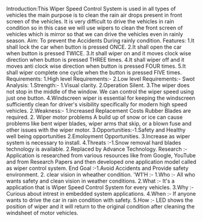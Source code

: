 Introduction:This Wiper Speed Control System is used in all types of vehicles the main purpose is to clean the rain air drops present in front screen of the vehicles. It is very difficult to drive the vehicles in rain condition so in this case we will use wipers to clean the front screen of vehicles which is mirror so that we can drive the vehicles even in rainly season.
Aim: To prevent the Accidents During rainly condition.
Features: 1.It shall lock the car when button is pressed ONCE.                                                                                                                   2.It shall open the car when button is pressed TWICE.                                                                                                                   3.It shall wiper on and it moves clock wise direction when button is pressed THREE times.                                                                               4.It shall wiper off and it moves anti clock wise direction when button is pressed FOUR times.                                                                         5.It shall wiper complete one cycle when the button is pressed FIVE times.
Requirements:                                                                                                                                                               1.High level Requirements:-                                                                                                                                             2.Low level Requirements:-
Swot Analysis:                                                                                                                                                      1.Strength:- 1.Visual clarity.                                                                                                                                                      2.Operation Silent.                                                                                                                                                    3.The wiper does not stop in the middle of the window. We can control the wiper speed using just one button.                                                            4.Windscreen wiper is essential for keeping the windscreen sufficiently clean for driver's visibility specifically for modern high speed vehicles.   2.Weakness:- 1.Increased Replacement Costs Rubber Blades are required.                                                                                                              2. Wiper motor problems A build up of snow or ice can cause problems like bent wiper blades, wiper arms that skip, or a blown fuse and other issues with              the wiper motor.                                                                                                                                          3.Opportunities:-1.Safety and Healthy well being opportunities                                                                                                                          2.Emoloyment Opportunities.                                                                                                                                            3.Increase as wiper system is necessary to install.                                                                                                4.Threats :-1.Snow removal hard blades technology is available.                                                                                                                     2.Replaced by Advance Technology.
Research :- Application is researched from various resources like from Google, YouTube and from Research Papers and then developed one application model called as wiper control system.
End Goal :-1.Avoid Accidents and Provide safety environment.                                                                                                                      2. clear vision in wheather condition.
'W1'H :-                                                                                                                                                                1.Who :-                                                                                                                                                                      All who wants safety and clean vision in weather conditions.                                                                                                     2.What :-                                                                                                                                                                      It's a application that is Wiper Speed Control System for every vehicles.                                                                                       3.Why :-                                                                                                                                                                     Curious about intrest in embedded system applications.                                                                                                            4.When :-                                                                                                                                                                     If anyone wants to drive the car in rain condition with safety.                                                                                                  5.How :-                                                                                                                                                                     LED shows the position of wiper and it will return to the original condition after cleaning the windsheet of motor vehicles.

